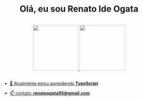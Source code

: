 <h1 align="center">Olá, eu sou Renato Ide Ogata</h1><br>

<div align="center">
  <a href="https://github.com/Renatoogata">
  <img height="150em" src="https://github-readme-stats.vercel.app/api?username=Renatoogata&show_icons=true&theme=dark&include_all_commits=true&count_private=true"/>
  <img height="150em" src="https://github-readme-stats.vercel.app/api/top-langs/?username=Renatoogata&layout=compact&langs_count=3&theme=dark"/>
</div><br>

- 🌱 Atualmente estou aprendendo **TypeScript**</p>
- 📫 contato: **renatoogata95@gmail.com**

